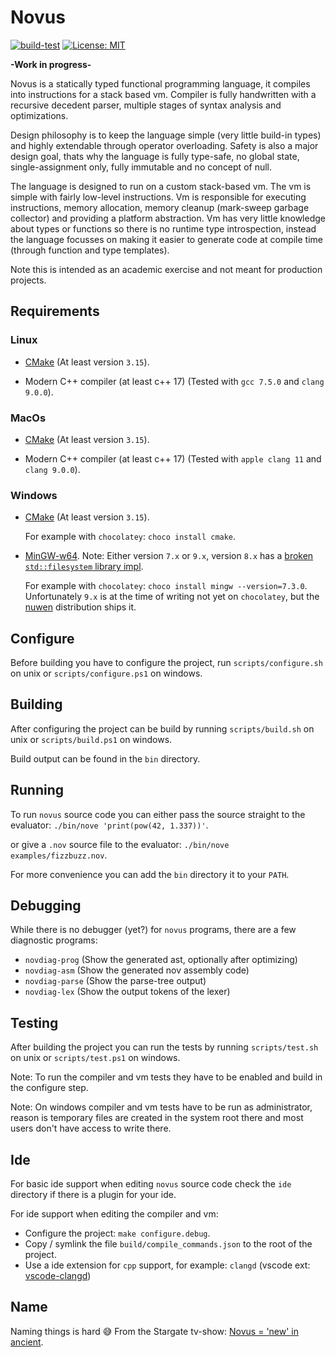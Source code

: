 # Novus

[![build-test](https://img.shields.io/github/workflow/status/bastianblokland/novus/build-test/master)](https://github.com/BastianBlokland/novus/actions?query=workflow%3Abuild-test)
[![License: MIT](https://img.shields.io/badge/License-MIT-blue.svg)](LICENSE)

**-Work in progress-**

Novus is a statically typed functional programming language, it compiles into instructions for a
stack based vm. Compiler is fully handwritten with a recursive decedent parser, multiple stages
of syntax analysis and optimizations.

Design philosophy is to keep the language simple (very little build-in types) and highly extendable
through operator overloading. Safety is also a major design goal, thats why the language is fully
type-safe, no global state, single-assignment only, fully immutable and no concept of null.

The language is designed to run on a custom stack-based vm. The vm is simple with fairly low-level
instructions. Vm is responsible for executing instructions, memory allocation, memory cleanup
(mark-sweep garbage collector) and providing a platform abstraction. Vm has very little
knowledge about types or functions so there is no runtime type introspection, instead the language
focusses on making it easier to generate code at compile time (through function and type templates).

Note this is intended as an academic exercise and not meant for production projects.

## Requirements

### Linux

* [CMake](https://cmake.org/) (At least version `3.15`).

* Modern C++ compiler (at least c++ 17) (Tested with `gcc 7.5.0` and `clang 9.0.0`).

### MacOs

* [CMake](https://cmake.org/) (At least version `3.15`).

* Modern C++ compiler (at least c++ 17) (Tested with `apple clang 11` and `clang 9.0.0`).

### Windows

* [CMake](https://cmake.org/) (At least version `3.15`).

  For example with `chocolatey`: `choco install cmake`.

* [MinGW-w64](http://mingw-w64.org/). Note: Either version `7.x` or `9.x`, version `8.x` has a
[broken `std::filesystem` library impl](https://sourceforge.net/p/mingw-w64/bugs/737/).

  For example with `chocolatey`: `choco install mingw --version=7.3.0`. Unfortunately `9.x` is at
  the time of writing not yet on `chocolatey`, but the [nuwen](https://nuwen.net/mingw.html)
  distribution ships it.

## Configure

Before building you have to configure the project, run `scripts/configure.sh` on unix or
`scripts/configure.ps1` on windows.

## Building

After configuring the project can be build by running `scripts/build.sh` on unix or
`scripts/build.ps1` on windows.

Build output can be found in the `bin` directory.

## Running

To run `novus` source code you can either pass the source straight to the evaluator:
`./bin/nove 'print(pow(42, 1.337))'`.

or give a `.nov` source file to the evaluator:
`./bin/nove examples/fizzbuzz.nov`.

For more convenience you can add the `bin` directory it to your `PATH`.

## Debugging

While there is no debugger (yet?) for `novus` programs, there are a few diagnostic programs:
* `novdiag-prog` (Show the generated ast, optionally after optimizing)
* `novdiag-asm` (Show the generated nov assembly code)
* `novdiag-parse` (Show the parse-tree output)
* `novdiag-lex` (Show the output tokens of the lexer)

## Testing

After building the project you can run the tests by running `scripts/test.sh` on unix or
`scripts/test.ps1` on windows.

Note: To run the compiler and vm tests they have to be enabled and build in the configure step.

Note: On windows compiler and vm tests have to be run as administrator, reason is temporary files
are created in the system root there and most users don't have access to write there.

## Ide

For basic ide support when editing `novus` source code check the `ide` directory if there is a
plugin for your ide.

For ide support when editing the compiler and vm:
* Configure the project: `make configure.debug`.
* Copy / symlink the file `build/compile_commands.json` to the root of the project.
* Use a ide extension for `cpp` support, for example: `clangd` (vscode ext: [vscode-clangd](https://marketplace.visualstudio.com/items?itemName=llvm-vs-code-extensions.vscode-clangd))

## Name

Naming things is hard 😅 From the Stargate tv-show: [Novus = 'new' in ancient](https://stargate.fandom.com/wiki/Novus).
